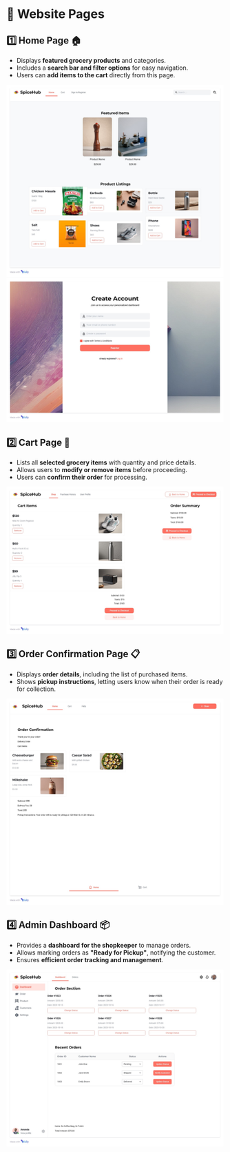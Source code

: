 # 📄 Website Pages  

## 1️⃣ Home Page 🏠  
- Displays **featured grocery products** and categories.  
- Includes a **search bar and filter options** for easy navigation.  
- Users can **add items to the cart** directly from this page.
<img src="../img/SpiceHub - Homepage.jpg"/>
<img src="../img/UserAccessPro - Sign In_Register.jpg"/>


## 2️⃣ Cart Page 🛒  
- Lists all **selected grocery items** with quantity and price details.  
- Allows users to **modify or remove items** before proceeding.  
- Users can **confirm their order** for processing. 
<img src="../img/ShopSmart - Cart Page.jpg"/> 

## 3️⃣ Order Confirmation Page 📋  
- Displays **order details**, including the list of purchased items.  
- Shows **pickup instructions**, letting users know when their order is ready for collection.  
<img src="../img/OrderEase - Order Confirmation.jpg"/>

## 4️⃣ Admin Dashboard 📦  
- Provides a **dashboard for the shopkeeper** to manage orders.  
- Allows marking orders as **"Ready for Pickup"**, notifying the customer.  
- Ensures **efficient order tracking and management**. 
<img src="../img/OrderMaster - Admin Dashboard.jpg"/> 
